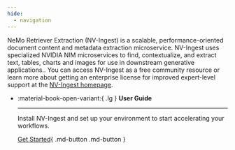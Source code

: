 ```yaml
---
hide:
  - navigation
---
```


NeMo Retriever Extraction (NV-Ingest) is a scalable, performance-oriented document content and metadata extraction microservice. NV-Ingest uses specialized NVIDIA NIM microservices to find, contextualize, and extract text, tables, charts and images for use in downstream generative applications.. You can access NV-Ingest as a free community resource or learn more about getting an enterprise license for improved expert-level support at the [NV-Ingest homepage](https://www.nvidia.com).


<div class="grid cards" markdown>

-   :material-book-open-variant:{ .lg } __User Guide__

    ---

    Install NV-Ingest and set up your environment to start accelerating your workflows.

    [Get Started](user-guide/overview.md){ .md-button .md-button }

</div>

